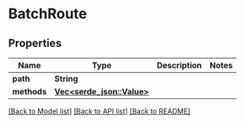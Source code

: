 # BatchRoute

## Properties

Name | Type | Description | Notes
------------ | ------------- | ------------- | -------------
**path** | **String** |  | 
**methods** | [**Vec<serde_json::Value>**](serde_json::Value.md) |  | 

[[Back to Model list]](../README.md#documentation-for-models) [[Back to API list]](../README.md#documentation-for-api-endpoints) [[Back to README]](../README.md)


